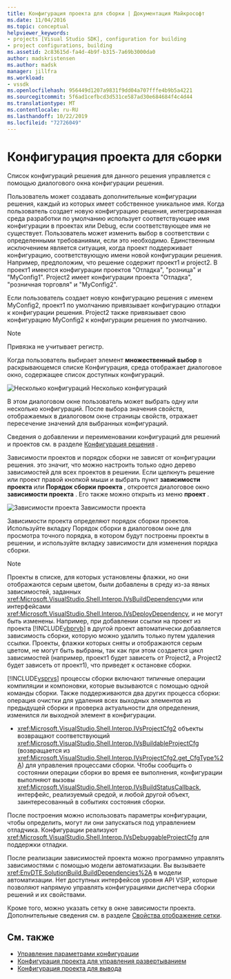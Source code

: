```yaml
---
title: Конфигурация проекта для сборки | Документация Майкрософт
ms.date: 11/04/2016
ms.topic: conceptual
helpviewer_keywords:
- projects [Visual Studio SDK], configuration for building
- project configurations, building
ms.assetid: 2c83615d-fa4d-4b9f-b315-7a69b3000da0
author: madskristensen
ms.author: madsk
manager: jillfra
ms.workload:
- vssdk
ms.openlocfilehash: 956449d1207a9831f9dd04a707fffe4b9b5a4221
ms.sourcegitcommit: 5f6ad1cefbcd3d531ce587ad30e684684f4c4d44
ms.translationtype: MT
ms.contentlocale: ru-RU
ms.lasthandoff: 10/22/2019
ms.locfileid: "72726049"
---
```

# <a name="project-configuration-for-building"></a>Конфигурация проекта для сборки
Список конфигураций решения для данного решения управляется с помощью диалогового окна конфигурации решения.

 Пользователь может создавать дополнительные конфигурации решения, каждый из которых имеет собственное уникальное имя. Когда пользователь создает новую конфигурацию решения, интегрированная среда разработки по умолчанию использует соответствующее имя конфигурации в проектах или Debug, если соответствующее имя не существует. Пользователь может изменить выбор в соответствии с определенными требованиями, если это необходимо. Единственным исключением является ситуация, когда проект поддерживает конфигурацию, соответствующую имени новой конфигурации решения. Например, предположим, что решение содержит проект1 и project2. В проект1 имеются конфигурации проектов "Отладка", "розница" и "MyConfig1". Project2 имеет конфигурации проекта "Отладка", "розничная торговля" и "MyConfig2".

 Если пользователь создает новую конфигурацию решения с именем MyConfig2, проект1 по умолчанию привязывает конфигурацию отладки к конфигурации решения. Project2 также привязывает свою конфигурацию MyConfig2 к конфигурации решения по умолчанию.

> [!NOTE]
> Привязка не учитывает регистр.

 Когда пользователь выбирает элемент **множественный выбор** в раскрывающемся списке Конфигурация, среда отображает диалоговое окно, содержащее список доступных конфигураций.

 ![Несколько конфигураций](../../extensibility/internals/media/vsmultiplecfgs.gif "всмултиплекфгс") Несколько конфигураций

 В этом диалоговом окне пользователь может выбрать одну или несколько конфигураций. После выбора значения свойств, отображаемых в диалоговом окне страницы свойств, отражает пересечение значений для выбранных конфигураций.

 Сведения о добавлении и переименовании конфигураций для решений и проектов см. в разделе [Конфигурация решения](../../extensibility/internals/solution-configuration.md) .

 Зависимости проектов и порядок сборки не зависят от конфигурации решения. это значит, что можно настроить только одно дерево зависимостей для всех проектов в решении. Если щелкнуть решение или проект правой кнопкой мыши и выбрать пункт **зависимости проекта** или **Порядок сборки проекта** , откроется диалоговое окно **зависимости проекта** . Его также можно открыть из меню **проект** .

 ![Зависимости проекта](../../extensibility/internals/media/vsprojdependencies.gif "вспрождепенденЦиес") Зависимости проекта

 Зависимости проекта определяют порядок сборки проектов. Используйте вкладку Порядок сборки в диалоговом окне для просмотра точного порядка, в котором будут построены проекты в решении, и используйте вкладку зависимости для изменения порядка сборки.

> [!NOTE]
> Проекты в списке, для которых установлены флажки, но они отображаются серым цветом, были добавлены в среду из-за явных зависимостей, заданных <xref:Microsoft.VisualStudio.Shell.Interop.IVsBuildDependency>ми или интерфейсами <xref:Microsoft.VisualStudio.Shell.Interop.IVsDeployDependency>, и не могут быть изменены. Например, при добавлении ссылки на проект из проекта [!INCLUDE[vbprvb](../../code-quality/includes/vbprvb_md.md)] в другой проект автоматически добавляется зависимость сборки, которую можно удалить только путем удаления ссылки. Проекты, флажки которых сняты и отображаются серым цветом, не могут быть выбраны, так как при этом создается цикл зависимостей (например, проект1 будет зависеть от Project2, а Project2 будет зависеть от проект1), что приведет к остановке сборки.

 [!INCLUDE[vsprvs](../../code-quality/includes/vsprvs_md.md)] процессы сборки включают типичные операции компиляции и компоновки, которые вызываются с помощью одной команды сборки. Также поддерживаются два других процесса сборки: операция очистки для удаления всех выходных элементов из предыдущей сборки и проверка актуальности для определения, изменился ли выходной элемент в конфигурации.

- <xref:Microsoft.VisualStudio.Shell.Interop.IVsProjectCfg2> объекты возвращают соответствующий <xref:Microsoft.VisualStudio.Shell.Interop.IVsBuildableProjectCfg> (возвращается из <xref:Microsoft.VisualStudio.Shell.Interop.IVsProjectCfg2.get_CfgType%2A>) для управления процессами сборки. Чтобы сообщить о состоянии операции сборки во время ее выполнения, конфигурации выполняют вызовы <xref:Microsoft.VisualStudio.Shell.Interop.IVsBuildStatusCallback>, интерфейс, реализуемый средой, и любой другой объект, заинтересованный в событиях состояния сборки.

 После построения можно использовать параметры конфигурации, чтобы определить, могут ли они запускаться под управлением отладчика. Конфигурации реализуют <xref:Microsoft.VisualStudio.Shell.Interop.IVsDebuggableProjectCfg> для поддержки отладки.

 После реализации зависимостей проекта можно программно управлять зависимостями с помощью модели автоматизации. Вы вызываете <xref:EnvDTE.SolutionBuild.BuildDependencies%2A> в модели автоматизации. Нет доступных интерфейсов уровня API VSIP, которые позволяют напрямую управлять конфигурациями диспетчера сборки решений и их свойствами.

 Кроме того, можно указать сетку в окне зависимости проекта. Дополнительные сведения см. в разделе [Свойства отображение сетки](../../extensibility/internals/properties-display-grid.md).

## <a name="see-also"></a>См. также
- [Управление параметрами конфигурации](../../extensibility/internals/managing-configuration-options.md)
- [Конфигурация проекта для управления развертыванием](../../extensibility/internals/project-configuration-for-managing-deployment.md)
- [Конфигурация проекта для вывода](../../extensibility/internals/project-configuration-for-output.md)